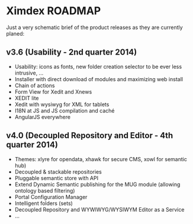 # Ximdex ROADMAP

Just a very schematic brief of the product releases as they are currently
planed:

v3.6 (Usability - 2nd quarter 2014)
----

- Usability: icons as fonts, new folder creation selector to be ever less intrusive, ...
- Installer with direct download of modules and maximizing web install
- Chain of actions
- Form View for Xedit and Xnews
- XEDIT lite
- Xedit with wysiwyg for XML for tablets
- I18N at JS and JS compilation and caché
- AngularJS everywhere


v4.0 (Decoupled Repository and Editor - 4th quarter 2014)
----

- Themes: xlyre for opendata, xhawk for secure CMS, xowl for semantic hub)
- Decoupled & stackable repositories
- Pluggable semantic store with API
- Extend Dynamic Semantic publishing for the MUG module (allowing ontology based filtering)
- Portal Configuration Manager
- Intelligent folders (sets)
- Decoupled Repository and WYWIWYG/WYSIWYM Editor as a Service
- ...
